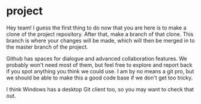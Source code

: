 # project
Hey team! I guess the first thing to do now that you are here is to 
make a clone of the project repository. After that, make a branch of that clone. 
This branch is where your changes will be made, which will then be merged in to the master
branch of the project.

Github has spaces for dialogue and advanced collaboration features. We probably won't need most
of them, but feel free to explore and report back if you spot anything you think we could use.
I am by no means a git pro, but we should be able to make this a good code base if we don't 
get too tricky. 

I think Windows has a desktop Git client too, so you may want to check that out.

